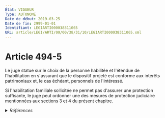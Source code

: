 ```yaml
---
État: VIGUEUR
Type: AUTONOME
Date de début: 2019-03-25
Date de fin: 2999-01-01
Identifiant: LEGIARTI000038311065
URL: article/LEGI/ARTI/00/00/38/31/10/LEGIARTI000038311065.xml
---
```


<h1>Article 494-5</h1>

Le juge statue sur le choix de la personne habilitée et l'étendue de
l'habilitation en s'assurant que le dispositif projeté est conforme aux intérêts
patrimoniaux et, le cas échéant, personnels de l'intéressé.<br />

Si l'habilitation familiale sollicitée ne permet pas d'assurer une protection
suffisante, le juge peut ordonner une des mesures de protection judiciaire
mentionnées aux sections 3 et 4 du présent chapitre.


<details>
  <summary><em>Références</em></summary>

  <h2>Articles faisant référence à l'article</h2>
  
  <ul>
    <li>
      <a href="https://legal.tricoteuses.fr//redirection/LEGIARTI000038311052?vers=git&vers=legifrance">Code civil - article 494-6 AUTONOME VIGUEUR, en vigueur depuis le 2019-03-25</a> CITATION source
    </li>
    <li>
      <a href="https://legal.tricoteuses.fr//redirection/LEGIARTI000038262616?vers=git&vers=legifrance">LOI n° 2019-222 du 23 mars 2019 de programmation 2018-2022 et de réforme pour la justice - article 29 ENTIEREMENT_MODIF</a> MODIFIE source
    </li>
  </ul>
  
  <h2>Références faites par l'article</h2>
  
  <ul>
    <li>
      2019-03-23 MODIFIE cible <a href="https://legal.tricoteuses.fr//redirection/LEGIARTI000038262616?vers=git&vers=legifrance">LOI n° 2019-222 du 23 mars 2019 de programmation 2018-2022 et de réforme pour la justice - article 29 ENTIEREMENT_MODIF</a>
    </li>
    <li>
      2999-01-01 CITATION cible <a href="https://legal.tricoteuses.fr//redirection/LEGIARTI000038311052?vers=git&vers=legifrance">Code civil - article 494-6 AUTONOME VIGUEUR, en vigueur depuis le 2019-03-25</a>
    </li>
  </ul>
</details>
